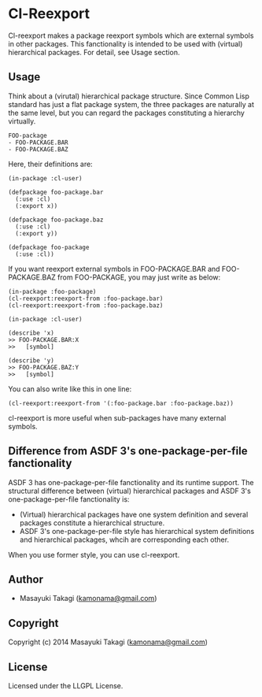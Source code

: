 # Cl-Reexport

Cl-reexport makes a package reexport symbols which are external symbols in other packages. This fanctionality is intended to be used with (virtual) hierarchical packages. For detail, see Usage section.

## Usage

Think about a (virutal) hierarchical package structure. Since Common Lisp standard has just a flat package system, the three packages are naturally at the same level, but you can regard the packages constituting a hierarchy virtually.

    FOO-package
    - FOO-PACKAGE.BAR
    - FOO-PACKAGE.BAZ

Here, their definitions are:

    (in-package :cl-user)

    (defpackage foo-package.bar
      (:use :cl)
      (:export x))

    (defpackage foo-package.baz
      (:use :cl)
      (:export y))

    (defpackage foo-package
      (:use :cl))

If you want reexport external symbols in FOO-PACKAGE.BAR and FOO-PACKAGE.BAZ from FOO-PACKAGE, you may just write as below:

    (in-package :foo-package)
    (cl-reexport:reexport-from :foo-package.bar)
    (cl-reexport:reexport-from :foo-package.baz)

    (in-package :cl-user)

    (describe 'x)
    >> FOO-PACKAGE.BAR:X
    >>   [symbol]

    (describe 'y)
    >> FOO-PACKAGE.BAZ:Y
    >>   [symbol]

You can also write like this in one line:

    (cl-reexport:reexport-from '(:foo-package.bar :foo-package.baz))

cl-reexport is more useful when sub-packages have many external symbols.


## Difference from ASDF 3's one-package-per-file fanctionality

ASDF 3 has one-package-per-file fanctionality and its runtime support. The structural difference between (virtual) hierarchical packages and ASDF 3's one-package-per-file fanctionality is:

* (Virtual) hierarchical packages have one system definition and several packages constitute a hierarchical structure.
* ASDF 3's one-package-per-file style has hierarchical system definitions and hierarchical packages, whcih are corresponding each other.

When you use former style, you can use cl-reexport.

## Author

* Masayuki Takagi (kamonama@gmail.com)

## Copyright

Copyright (c) 2014 Masayuki Takagi (kamonama@gmail.com)

## License

Licensed under the LLGPL License.
